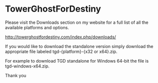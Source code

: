 # TowerGhostForDestiny

Please visit the Downloads section on my website for a full list of all the available platforms and options.

http://towerghostfordestiny.com/index.php/downloads/

If you would like to download the standalone version simply download the appropriate file labeled tgd-{platform}-{x32 or x64}.zip.

For example to download TGD standalone for Windows 64-bit the file is tgd-windows-x64.zip.

Thank you
